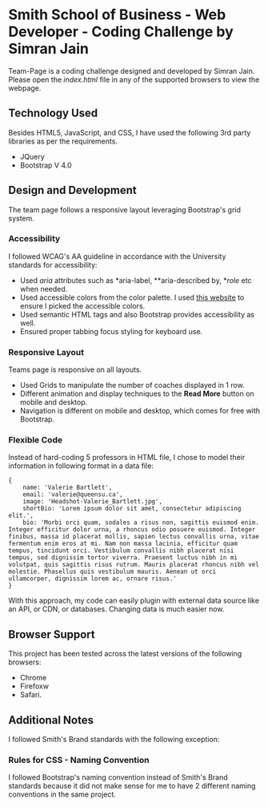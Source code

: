 # Smith School of Business - Web Developer - Coding Challenge by Simran Jain

Team-Page is a coding challenge designed and developed by Simran Jain.
Please open the *index.html* file in any of the supported browsers to view the webpage.

## Technology Used

Besides HTML5, JavaScript, and CSS, I have used the following 3rd party libraries as per the requirements.

- JQuery
- Bootstrap V 4.0

## Design and Development

The team page follows a responsive layout leveraging Bootstrap's grid system.

### Accessibility

I followed WCAG's AA guideline in accordance with the University standards for accessibility:

- Used *aria* attributes such as *aria-label, **aria-described by, **role* etc when needed.
- Used accessible colors from the color palette. I used [this website](https://webaim.org/resources/contrastchecker/) to ensure I picked the accessible colors.
- Used semantic HTML tags and also Bootstrap provides accessibility as well.
- Ensured proper tabbing focus styling for keyboard use.

### Responsive Layout

Teams page is responsive on all layouts.

- Used Grids to manipulate the number of coaches displayed in 1 row.
- Different animation and display techniques to the **Read More** button on mobile and desktop.
- Navigation is different on mobile and desktop, which comes for free with Bootstrap.

### Flexible Code

Instead of hard-coding 5 professors in HTML file, I chose to model their information in following format in a data file:

```
{
    name: 'Valerie Bartlett',
    email: 'valerie@queensu.ca',
    image: 'Headshot-Valerie_Bartlett.jpg',
    shortBio: 'Lorem ipsum dolor sit amet, consectetur adipiscing elit.',
    bio: 'Morbi orci quam, sodales a risus non, sagittis euismod enim. Integer efficitur dolor urna, a rhoncus odio posuere euismod. Integer finibus, massa id placerat mollis, sapien lectus convallis urna, vitae fermentum enim eros at mi. Nam non massa lacinia, efficitur quam tempus, tincidunt orci. Vestibulum convallis nibh placerat nisi tempus, sed dignissim tortor viverra. Praesent luctus nibh in mi volutpat, quis sagittis risus rutrum. Mauris placerat rhoncus nibh vel molestie. Phasellus quis vestibulum mauris. Aenean ut orci ullamcorper, dignissim lorem ac, ornare risus.'
}
```

With this approach, my code can easily plugin with external data source like an API, or CDN, or databases. Changing data is much easier now.

## Browser Support

This project has been tested across the latest versions of the following browsers:

- Chrome
- Firefoxw
- Safari.

## Additional Notes

I followed Smith's Brand standards with the following exception:

### Rules for CSS - Naming Convention

I followed Bootstrap's naming convention instead of Smith's Brand standards because it did not make sense for me to have 2 different naming conventions in the same project.